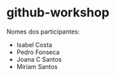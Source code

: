 # github-workshop

Nomes dos participantes:

-   Isabel Costa
-   Pedro Fonseca
-   Joana C Santos
-   Miriam Santos
